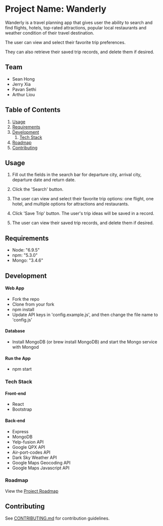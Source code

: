 # Project Name: Wanderly

Wanderly is a travel planning app that gives user the ability to search and find flights, hotels, top-rated attractions, popular local restaurants and weather condition of their travel destination.

The user can view and select their favorite trip preferences.

They can also retrieve their saved trip records, and delete them if desired.



## Team

  - Sean Hong
  - Jerry Xia
  - Pavan Sethi
  - Arthur Liou

## Table of Contents

1. [Usage](#Usage)
1. [Requirements](#requirements)
1. [Development](#development)
    1. [Tech Stack](#tech-stack)
1. [Roadmap](#roadmap)
1. [Contributing](#contributing)

## Usage

1. Fill out the fields in the search bar for departure city, arrival city, departure date and return date.

2. Click the 'Search' button.

3. The user can view and select their favorite trip options: one flight, one hotel, and multiple options for attractions and restaurants.

4. Click 'Save Trip' button. The user's trip ideas will be saved in a record.

5. The user can view their saved trip records, and delete them if desired.

## Requirements

- Node: "6.9.5"
- npm: "5.3.0"
- Mongo: "3.4.6"

## Development

#### Web App
- Fork the repo
- Clone from your fork
- npm install
- Update API keys in 'config.example.js', and then change the file name to 'config.js'

#### Database
- Install MongoDB (or brew install MongoDB) and start the Mongo service with Mongod


#### Run the App
- npm start


### Tech Stack
#### Front-end
- React
- Bootstrap

#### Back-end
- Express
- MongoDB
- Yelp-fusion API
- Google QPX API
- Air-port-codes API
- Dark Sky Weather API
- Google Maps Geocoding API
- Google Maps Javascript API


### Roadmap

View the [Project Roadmap](https://docs.google.com/spreadsheets/d/1vB2eHJ3fXDLQvjdER1Gh1QaTuVRU9yGQdtGl7a7rY7o/edit#gid=0)


## Contributing

See [CONTRIBUTING.md](CONTRIBUTING.md) for contribution guidelines.
